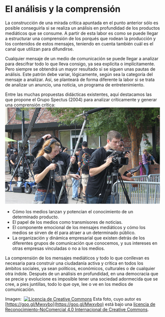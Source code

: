 # El análisis y la comprensión

La construcción de una mirada crítica apuntada en el punto anterior sólo es posible conseguirla si se realiza un análisis en profundidad de los productos mediáticos que se consume. A partir de esta labor es como se puede llegar a estructurar una comprensión de los porqués que rodean la producción y los contenidos de estos mensajes, teniendo en cuenta también cuál es el canal que utilizan para difundirse. 

Cualquier mensaje de un medio de comunicación se puede llegar a analizar para descifrar todo lo que lleva consigo, ya sea explícita o implícitamente. Pero siempre se obtendrá un mayor resultado si se siguen unas pautas de análisis. Este patrón debe variar, lógicamente, según sea la categoría del mensaje a analizar. Así, se planteará de forma diferente la labor si se trata de analizar un anuncio, una noticia, un programa de entretenimiento.


Entre las muchas propuestas didácticas existentes, aquí destacamos las que propone el Grupo Spectus (2004) para analizar críticamente y generar una comprensión crítica:![Análisis y comprensión](img/El_analisis_y_la_comprension.jpg "Análisis y comprensión")


*   Cómo los medios lanzan y potencian el conocimiento de un determinado producto.
*   El papel de los medios como transmisores de noticias.
*   El componente emocional de los mensajes mediáticos y cómo los medios se sirven de él para atraer a un determinado público.
*   La organización y dinámica empresarial que existen detrás de los diferentes grupos de comunicación que conocemos, y sus intereses en otras empresas vinculadas o no a los medios.

La comprensión de los mensajes mediáticos y todo lo que conllevan es necesaria para construir una ciudadanía activa y crítica en todos los ámbitos sociales, ya sean políticos, económicos, culturales o de cualquier otra índole. Después de un análisis en profundidad, en una democracia que se precie y evolucione es imposible tener una sociedad adormecida que se cree, a pies juntillas, todo lo que oye, lee o ve en los medios de comunicación. 


Imagen:  [![Licencia de Creative Commons](https://i.creativecommons.org/l/by-nc/4.0/88x31.png)](http://creativecommons.org/licenses/by-nc/4.0/) Esta foto, cuyo autor es [https://goo.gl/Mwxvbo](https://goo.gl/Mwxvbo) está bajo una [licencia de Reconocimiento-NoComercial 4.0 Internacional de Creative Commons](http://creativecommons.org/licenses/by-nc/4.0/).
